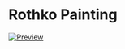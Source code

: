 # Rothko Painting

[![Preview](https://nusteral-static.vercel.app/files/rothko-painting/preview.jpg)](https://nusteral.github.io/rothko-painting)
